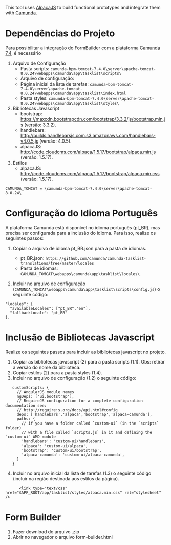This tool uses [AlpacaJS](https://github.com/gitana/alpaca) to build functional prototypes and integrate them with [Camunda](https://github.com/camunda/camunda-bpm-platform).

# Dependências do Projeto

Para possibilitar a integração do FormBuilder com a plataforma [Camunda 7.4](https://docs.camunda.org/manual/7.4/), é necessário 

1. Arquivo de Configuração
   * Pasta scripts: ```camunda-bpm-tomcat-7.4.0\server\apache-tomcat-8.0.24\webapps\camunda\app\tasklist\scripts\```
   * Arquivo de configuração: 
   * Página inicial da lista de tarefas: ```camunda-bpm-tomcat-7.4.0\server\apache-tomcat-8.0.24\webapps\camunda\app\tasklist\index.html```
   * Pasta styles: ```camunda-bpm-tomcat-7.4.0\server\apache-tomcat-8.0.24\webapps\camunda\app\tasklist\styles\```
2. Bibliotecas Javascript
   * bootstrap:	https://maxcdn.bootstrapcdn.com/bootstrap/3.3.2/js/bootstrap.min.js (versão: 3.3.2).
   * handlebars: http://builds.handlebarsjs.com.s3.amazonaws.com/handlebars-v4.0.5.js (versão: 4.0.5).
   * alpacaJS: http://code.cloudcms.com/alpaca/1.5.17/bootstrap/alpaca.min.js (versão: 1.5.17).
3. Estilos
   * alpacaJS: http://code.cloudcms.com/alpaca/1.5.17/bootstrap/alpaca.min.css (versão: 1.5.17).

```CAMUNDA_TOMCAT = \camunda-bpm-tomcat-7.4.0\server\apache-tomcat-8.0.24\```

# Configuração do Idioma Português

A plataforma Camunda está disponível no idioma português (pt_BR), mas precisa ser configurada para a inclusão do idioma. Para isso, realize os seguintes passos:

1. Copiar o arquivo de idioma pt_BR.json para a pasta de idiomas.
   * pt_BR.json: ```https://github.com/camunda/camunda-tasklist-translations/tree/master/locales```
   * Pasta de idiomas: ```CAMUNDA_TOMCAT\webapps\camunda\app\tasklist\locales\```
	
2. Incluir no arquivo de configuração (```CAMUNDA_TOMCAT\webapps\camunda\app\tasklist\scripts\config.js```) o seguinte código:

```
"locales": {
  "availableLocales": ["pt_BR","en"],
  "fallbackLocale": "pt_BR"
},
```

# Inclusão de Bibliotecas Javascript

Realize os seguintes passos para incluir as bibliotecas javascript no projeto.

1. Copiar as bibliotecas javascript (2) para a pasta scripts (1.1). Obs: retirar a versão do nome da biblioteca.
2. Copiar estilos (2) para a pasta styles (1.4).
3. Incluir no arquivo de configuração (1.2) o seguinte código:

```		
   customScripts: {
	 // AngularJS module names
	 ngDeps: ['ui.bootstrap'],
	 // RequireJS configuration for a complete configuration documentation see:
	 // http://requirejs.org/docs/api.html#config
	 deps: ['handlebars','alpaca','bootstrap','alpaca-camunda'],
	 paths: {
	   // if you have a folder called `custom-ui` (in the `scripts` folder)
	   // with a file called `scripts.js` in it and defining the `custom-ui` AMD module
	   'handlebars': 'custom-ui/handlebars',
	   'alpaca': 'custom-ui/alpaca',
	   'bootstrap': 'custom-ui/bootstrap',
	   'alpaca-camunda': 'custom-ui/alpaca-camunda',
	 }
   }
```
4.  Incluir no arquivo inicial da lista de tarefas (1.3) o seguinte código (incluir na região destinada aos estilos da página).
	 
```
	  <link type="text/css" href="$APP_ROOT/app/tasklist/styles/alpaca.min.css" rel="stylesheet" />
```

# Form Builder
	
1. Fazer download do arquivo .zip
2. Abrir no navegador o arquivo form-builder.html
	

